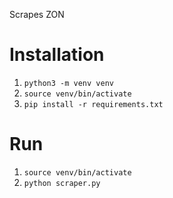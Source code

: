 Scrapes ZON

# Installation

1. `python3 -m venv venv`
2. `source venv/bin/activate`
3. `pip install -r requirements.txt`

# Run

1. `source venv/bin/activate`
2. `python scraper.py`
